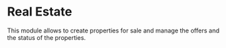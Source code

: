 # Real Estate

This module allows to create properties for sale and manage the offers and the status of the properties.
